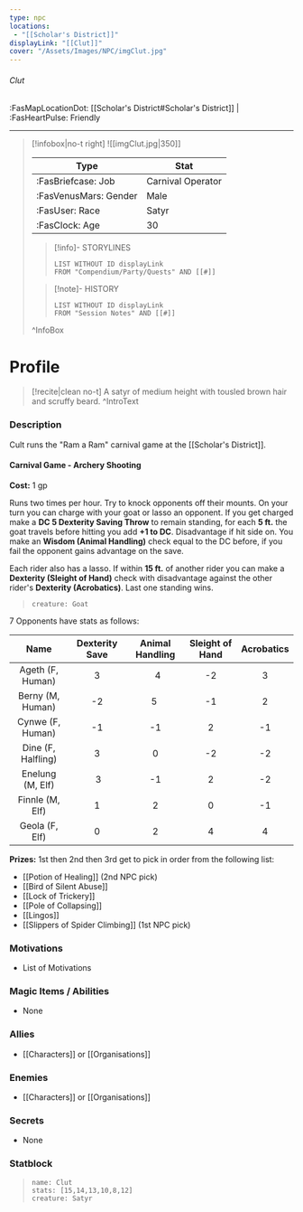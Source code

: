 ```yaml
---
type: npc
locations:
 - "[[Scholar's District]]"
displayLink: "[[Clut]]"
cover: "/Assets/Images/NPC/imgClut.jpg"
---
```

###### Clut
<span class="sub2">:FasMapLocationDot: [[Scholar's District#Scholar's District]] | :FasHeartPulse: Friendly </span>
___

> [!infobox|no-t right]
> ![[imgClut.jpg|350]]
>
> | Type | Stat |
> | ---- | ---- |
> | :FasBriefcase: Job |  Carnival Operator |
> | :FasVenusMars: Gender | Male |
> | :FasUser: Race | Satyr |
> | :FasClock: Age | 30 |
>
>> [!info]- STORYLINES
>>```dataview
>>LIST WITHOUT ID displayLink
>>FROM "Compendium/Party/Quests" AND [[#]]
>
>>[!note]- HISTORY
>>```dataview
>>LIST WITHOUT ID displayLink
>>FROM "Session Notes" AND [[#]]
>
>^InfoBox

# Profile

> [!recite|clean no-t]
>	A satyr of medium height with tousled brown hair and scruffy beard.
>^IntroText

### Description
Cult runs the "Ram a Ram" carnival game at the [[Scholar's District]].

#### Carnival Game - Archery Shooting
**Cost:** 1 gp

Runs two times per hour. Try to knock opponents off their mounts. On your turn you can charge with your goat or lasso an opponent. If you get charged make a **DC 5 Dexterity Saving Throw** to remain standing, for each **5 ft.** the goat travels before hitting you add **+1 to DC**. Disadvantage if hit side on. You make an **Wisdom (Animal Handling)** check equal to the DC before, if you fail the opponent gains advantage on the save.

Each rider also has a lasso. If within **15 ft.** of another rider you can make a **Dexterity (Sleight of Hand)** check with disadvantage against the other rider's **Dexterity (Acrobatics)**. Last one standing wins.

> ```statblock
> creature: Goat


7 Opponents have stats as follows:

| Name | Dexterity Save | Animal Handling | Sleight of Hand | Acrobatics
| :---: | :---: | :---: | :---: | :---: |
| Ageth (F, Human) | 3 |  4 | -2 | 3 | 
| Berny (M, Human) | -2 | 5  | -1| 2 |
| Cynwe (F, Human) | -1 | -1 | 2 | -1 |
| Dine (F, Halfling) | 3 | 0 | -2 | -2 |
| Enelung (M, Elf) | 3 | -1 | 2 | -2 |
| Finnle (M, Elf) | 1 | 2 | 0 | -1 |
| Geola (F, Elf) | 0 | 2 | 4 | 4 |

**Prizes:** 1st then 2nd then 3rd get to pick in order from the following list:
 - [[Potion of Healing]] (2nd NPC pick)
 - [[Bird of Silent Abuse]]
 - [[Lock of Trickery]]
 - [[Pole of Collapsing]]
 - [[Lingos]]
 - [[Slippers of Spider Climbing]] (1st NPC pick)



### Motivations
- List of Motivations

### Magic Items / Abilities
- None

### Allies
- [[Characters]] or [[Organisations]]

### Enemies
- [[Characters]] or [[Organisations]]

### Secrets
- None

### Statblock
> ```statblock
> name: Clut
> stats: [15,14,13,10,8,12]
> creature: Satyr